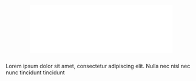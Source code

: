 <h1 align="center">
    <img src="assets/goat.png">
</h1>

Lorem ipsum dolor sit amet, consectetur adipiscing elit. Nulla nec nisl nec nunc tincidunt tincidunt
